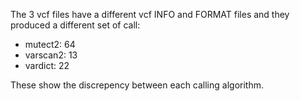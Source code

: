 The 3 vcf files have a different vcf INFO and FORMAT files and they produced a different set of call: 

 * mutect2: 64
 * varscan2: 13
 * vardict: 22


These show the discrepency between each calling algorithm.
